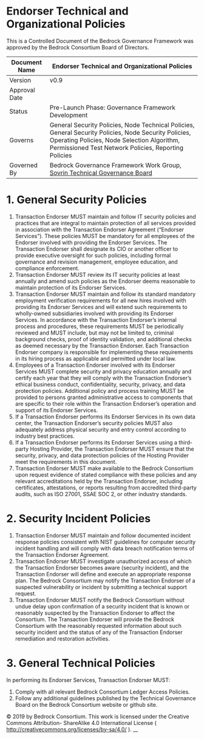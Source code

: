 # Endorser Technical and Organizational Policies

This is a Controlled Document of the Bedrock Governance Framework was approved by the Bedrock Consortium Board of Directors.

| Document Name | Endorser Technical and Organizational Policies |
| --- | --- |
| Version | v0.9 |
| Approval Date | |
| Status | Pre-Launch Phase: Governance Framework Development |
| Governs | General Security Policies, Node Technical Policies, General Security Policies, Node Security Policies, Operating Policies, Node Selection Algorithm, Permissioned Test Network Policies, Reporting Policies |
| Governed By | Bedrock Governance Framework Work Group, [Sovrin Technical Governance Board](https://sovrin.org/wp-content/uploads/Sovrin-Technical-Governance-Board-Charter-V4.pdf) |


# 1. General Security Policies
1. Transaction Endorser MUST maintain and follow IT security policies and practices that
are integral to maintain protection of all services provided in association with the
Transaction Endorser Agreement (“Endorser Services”). These policies MUST be
mandatory for all employees of the Endorser involved with providing the Endorser
Services. The Transaction Endorser shall designate its CIO or another officer to provide
executive oversight for such policies, including formal governance and revision
management, employee education, and compliance enforcement.
2. Transaction Endorser MUST review its IT security policies at least annually and amend
such policies as the Endorser deems reasonable to maintain protection of its Endorser
Services.
3. Transaction Endorser MUST maintain and follow its standard mandatory employment
verification requirements for all new hires involved with providing its Endorser Services
and will extend such requirements to wholly-owned subsidiaries involved with providing
its Endorser Services. In accordance with the Transaction Endorser’s internal process
and procedures, these requirements MUST be periodically reviewed and MUST include,
but may not be limited to, criminal background checks, proof of identity validation, and
additional checks as deemed necessary by the Transaction Endorser. Each Transaction
Endorser company is responsible for implementing these requirements in its hiring
process as applicable and permitted under local law.
4. Employees of a Transaction Endorser involved with its Endorser Services MUST
complete security and privacy education annually and certify each year that they will
comply with the Transaction Endorser’s ethical business conduct, confidentiality,
security, privacy, and data protection policies. Additional policy and process training
MUST be provided to persons granted administrative access to components that are
specific to their role within the Transaction Endorser’s operation and support of its
Endorser Services.
5. If a Transaction Endorser performs its Endorser Services in its own data center, the
Transaction Endorser’s security policies MUST also adequately address physical
security and entry control according to industry best practices.
6. If a Transaction Endorser performs its Endorser Services using a third-party Hosting
Provider, the Transaction Endorser MUST ensure that the security, privacy, and data
protection policies of the Hosting Provider meet the requirements in this document.
7. Transaction Endorser MUST make available to the Bedrock Consortium upon request
evidence of stated compliance with these policies and any relevant accreditations held
by the Transaction Endorser, including certificates, attestations, or reports resulting from
accredited third-party audits, such as ISO 27001, SSAE SOC 2, or other industry
standards.

# 2. Security Incident Policies
1. Transaction Endorser MUST maintain and follow documented incident response policies
consistent with NIST guidelines for computer security incident handling and will comply
with data breach notification terms of the Transaction Endorser Agreement.
2. Transaction Endorser MUST investigate unauthorized access of which the Transaction
Endorser becomes aware (security incident), and the Transaction Endorser will define
and execute an appropriate response plan. The Bedrock Consortium may notify the Transaction
Endorser of a suspected vulnerability or incident by submitting a technical support
request.
3. Transaction Endorser MUST notify the Bedrock Consortium without undue delay upon
confirmation of a security incident that is known or reasonably suspected by the
Transaction Endorser to affect the Consortium. The Transaction Endorser will provide
the Bedrock Consortium with the reasonably requested information about such security incident
and the status of any of the Transaction Endorser remediation and restoration activities.

# 3. General Technical Policies
In performing its Endorser Services, Transaction Endorser MUST:

1. Comply with all relevant Bedrock Consortium Ledger Access Policies.
2. Follow any additional guidelines published by the Technical Governance Board
on the Bedrock Consortium website or github site.

© 2019 by Bedrock Consortium. This work is licensed under the Creative Commons Attribution-
ShareAlike 4.0 International License ( http://creativecommons.org/licenses/by-sa/4.0/ ).
__
